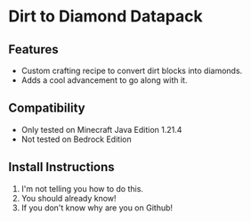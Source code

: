 # Dirt to Diamond Datapack

## Features

- Custom crafting recipe to convert dirt blocks into diamonds.
- Adds a cool advancement to go along with it.

## Compatibility

- Only tested on Minecraft Java Edition 1.21.4
- Not tested on Bedrock Edition

## Install Instructions

1. I'm not telling you how to do this.
2. You should already know!
3. If you don't know why are you on Github!

